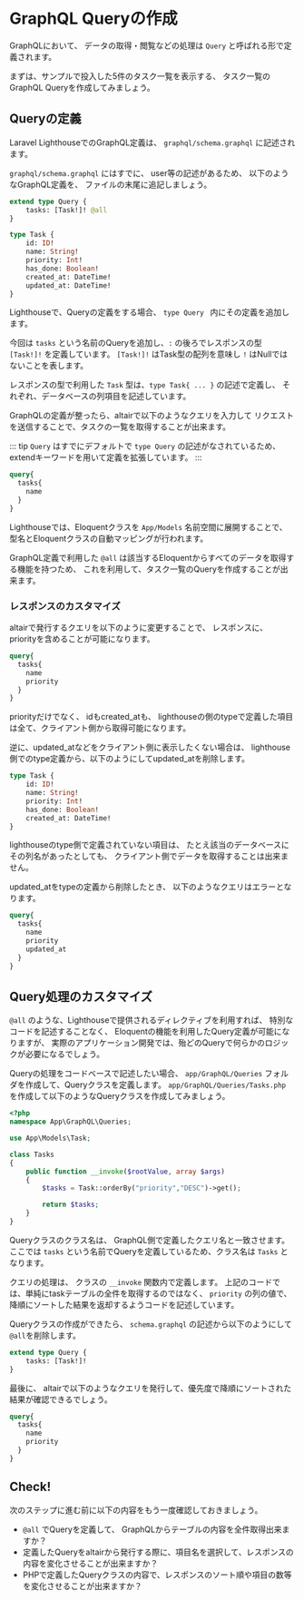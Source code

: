 # GraphQL Queryの作成

GraphQLにおいて、
データの取得・閲覧などの処理は `Query` と呼ばれる形で定義されます。

まずは、サンプルで投入した5件のタスク一覧を表示する、
タスク一覧のGraphQL Queryを作成してみましょう。

## Queryの定義

Laravel LighthouseでのGraphQL定義は、
`graphql/schema.graphql` に記述されます。

`graphql/schema.graphql` にはすでに、 user等の記述があるため、
以下のようなGraphQL定義を、 ファイルの末尾に追記しましょう。

```graphql
extend type Query {
    tasks: [Task!]! @all
}

type Task {
    id: ID!
    name: String!
    priority: Int!
    has_done: Boolean!
    created_at: DateTime!
    updated_at: DateTime!
}
```

Lighthouseで、Queryの定義をする場合、 `type Query ` 内にその定義を追加します。

今回は `tasks` という名前のQueryを追加し、`:` の後ろでレスポンスの型 `[Task!]!` を定義しています。
`[Task!]!` はTask型の配列を意味し `!` はNullではないことを表します。

レスポンスの型で利用した `Task` 型は、`type Task{ ... }` の記述で定義し、
それぞれ、データベースの列項目を記述しています。

GraphQLの定義が整ったら、altairで以下のようなクエリを入力して
リクエストを送信することで、タスクの一覧を取得することが出来ます。

::: tip
`Query` はすでにデフォルトで `type Query` の記述がなされているため、
extendキーワードを用いて定義を拡張しています。
:::

```graphql
query{
  tasks{
    name
  }
}
```

Lighthouseでは、Eloquentクラスを `App/Models` 名前空間に展開することで、
型名とEloquentクラスの自動マッピングが行われます。

GraphQL定義で利用した `@all` は該当するEloquentからすべてのデータを取得する機能を持つため、
これを利用して、タスク一覧のQueryを作成することが出来ます。

### レスポンスのカスタマイズ

altairで発行するクエリを以下のように変更することで、
レスポンスに、 priorityを含めることが可能になります。

```graphql
query{
  tasks{
    name
    priority
  }
}
```

priorityだけでなく、 idもcreated_atも、
lighthouseの側のtypeで定義した項目は全て、クライアント側から取得可能になります。

逆に、updated_atなどをクライアント側に表示したくない場合は、
lighthouse側でのtype定義から、以下のようにしてupdated_atを削除します。

```graphql
type Task {
    id: ID!
    name: String!
    priority: Int!
    has_done: Boolean!
    created_at: DateTime!
}
```

lighthouseのtype側で定義されていない項目は、
たとえ該当のデータベースにその列名があったとしても、
クライアント側でデータを取得することは出来ません。

updated_atをtypeの定義から削除したとき、
以下のようなクエリはエラーとなります。

```graphql
query{
  tasks{
    name
    priority
    updated_at
  }
}
```

## Query処理のカスタマイズ

`@all` のような、Lighthouseで提供されるディレクティブを利用すれば、
特別なコードを記述することなく、 Eloquentの機能を利用したQuery定義が可能になりますが、
実際のアプリケーション開発では、殆どのQueryで何らかのロジックが必要になるでしょう。

Queryの処理をコードベースで記述したい場合、
`app/GraphQL/Queries` フォルダを作成して、Queryクラスを定義します。
`app/GraphQL/Queries/Tasks.php` を作成して以下のようなQueryクラスを作成してみましょう。

```php
<?php
namespace App\GraphQL\Queries;

use App\Models\Task;

class Tasks
{
    public function __invoke($rootValue, array $args)
    {
        $tasks = Task::orderBy("priority","DESC")->get();

        return $tasks;
    }
}
```

Queryクラスのクラス名は、 GraphQL側で定義したクエリ名と一致させます。
ここでは `tasks` という名前でQueryを定義しているため、クラス名は `Tasks` となります。

クエリの処理は、 クラスの `__invoke` 関数内で定義します。
上記のコードでは、単純にtaskテーブルの全件を取得するのではなく、
`priority` の列の値で、降順にソートした結果を返却するようコードを記述しています。

Queryクラスの作成ができたら、
`schema.graphql` の記述から以下のようにして `@all`を削除します。

```graphql
extend type Query {
    tasks: [Task!]!
}
```

最後に、 altairで以下のようなクエリを発行して、優先度で降順にソートされた結果が確認できるでしょう。

```graphql
query{
  tasks{
    name
    priority
  }
}
```

## Check!

次のステップに進む前に以下の内容をもう一度確認しておきましょう。

- `@all` でQueryを定義して、 GraphQLからテーブルの内容を全件取得出来ますか？
- 定義したQueryをaltairから発行する際に、項目名を選択して、レスポンスの内容を変化させることが出来ますか？
- PHPで定義したQueryクラスの内容で、レスポンスのソート順や項目の数等を変化させることが出来ますか？


